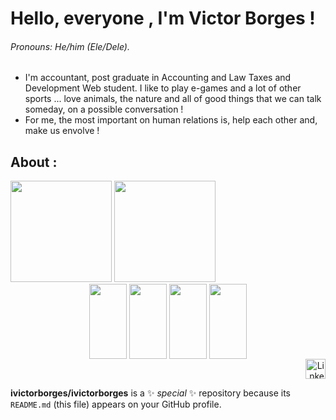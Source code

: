 # Hello, everyone , I'm Victor Borges ! 
###### Pronouns: He/him (Ele/Dele).
- I'm accountant, post graduate in Accounting and Law Taxes and Development Web student. I like to play e-games and a lot of other sports ... love animals, the nature and all of good things that we can talk someday, on a possible conversation !
- For me, the most important on human relations is, help each other and, make us envolve !


## About :

<div>
  <img height="162cm" src="https://github-readme-stats.vercel.app/api?username=ivictorborges&show_icons=true&theme=tokyonight"/>
  <img height="162cm" src="https://github-readme-stats.vercel.app/api/top-langs/?username=ivictorborges&layout=compact&theme=tokyonight"/>
</div>

<div align="center" style="display: inline_block">
  <img align="center" height="120" width="60" src="https://cdn.jsdelivr.net/gh/devicons/devicon/icons/css3/css3-original.svg" />
  <img align="center" height="120" width="60" src="https://cdn.jsdelivr.net/gh/devicons/devicon/icons/html5/html5-original.svg" />
  <img align="center" height="120" width="60" src="https://cdn.jsdelivr.net/gh/devicons/devicon/icons/react/react-original.svg" />
  <img align="center" height="120" width="60" src="https://cdn.jsdelivr.net/gh/devicons/devicon/icons/javascript/javascript-original.svg" />
</div>

<div align="right">
  <a href="https://linkedin.com/in/victor-borges-beasolucoes" target="_blank"><img src="https://raw.githubusercontent.com/danielcranney/readme-generator/main/public/icons/socials/linkedin.svg" width="32" height="32" alt="Linkedin"></a>
</div>





**ivictorborges/ivictorborges** is a ✨ _special_ ✨ repository because its `README.md` (this file) appears on your GitHub profile.
